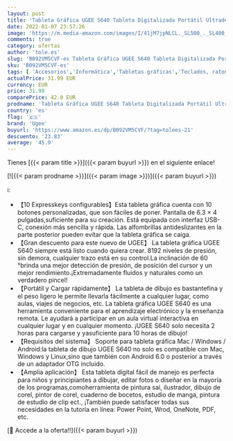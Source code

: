 ```yaml
---
layout: post
title: 'Tableta Gráfica UGEE S640 Tableta Digitalizada Portátil Ultradelgada de 2.4G con Función de Inclinación  Teclas Personalizadas  Lápiz sin Pilas para Windows Mac Linux'
date: 2022-01-07 23:57:26
image: 'https://m.media-amazon.com/images/I/41jM7jpNLCL._SL500_._SL400_.jpg'
comments: true
category: ofertas
author: 'tole.es'
slug: 'B092VM5CVF-es Tableta Gráfica UGEE S640 Tableta Digitalizada Portátil...'
sku: 'B092VM5CVF-es'
tags: [ 'Accesorios','Informática','Tabletas gráficas','Teclados, ratones y periféricos de entrada','lápiz','ugee', ]
actualPrice: 31.99 EUR
currency: EUR
price: 31.99
comparePrice: 42.0 EUR
prodname: 'Tableta Gráfica UGEE S640 Tableta Digitalizada Portátil Ultradelgada de 2.4G con Función de Inclinación  Teclas Personalizadas  Lápiz sin Pilas para Windows Mac Linux'
country: 'es'
flag: '🇪🇸'
brand: 'Ugee'
buyurl: 'https://www.amazon.es/dp/B092VM5CVF/?tag=tolees-21'
descuento: '23.83'
average: '45.9'
---
```


Tienes [{{< param title >}}]({{< param buyurl >}}) en el siguiente enlace!

[![{{< param prodname >}}]({{< param image >}})]({{< param buyurl >}})

ℹ️:

- 【10 Expresskeys configurables】Esta tableta gráfica cuenta con 10 botones personalizadas, que son fáciles de poner. Pantalla de 6.3 × 4 pulgadas,suficiente para su creación. Está equipada con interfaz USB-C, conexión más sencilla y rápida. Las alfombrillas antideslizantes en la parte posterior pueden evitar que la tableta gráfica se caiga.
- 【Gran descuento para este nuevo de UGEE】 La tableta gráfica UGEE S640 siempre está listo cuando quiera crear. 8192 niveles de presión, sin demora, cualquier trazo está en su control.La inclinación de 60 °brinda una mejor detección de presión, de posición del cursor y un mejor rendimiento.¡Extremadamente fluidos y naturales como un verdadero pincel!
- 【Portátil y Cargar rápidamente】 La tableta de dibujo es bastantefina y el peso ligero le permite llevarla fácilmente a cualquier lugar, como aulas, viajes de negocios, etc. La tableta gráfica UGEE S640 es una herramienta conveniente para el aprendizaje electrónico y la enseñanza remota. Le ayudará a participar en un aula virtual interactiva en cualquier lugar y en cualquier momento. ¡UGEE S640 solo necesita 2 horas para cargarse y yasuficiente para 10 horas de dibujo!
- 【Requisitos del sistema】 Soporte para tableta gráfica Mac / Windows / Android:la tableta de dibujo UGEE S640 no solo es compatible con Mac, Windows y Linux,sino que también con Android 6.0 o posterior a través de un adaptador OTG incluido.
- 【Amplia aplicación】 Esta tableta digital fácil de manejo es perfecta para niños y principiantes a dibujar, editar fotos o diseñar en la mayoría de los programas,comoherramienta de pintura sai, ilustrador, dibujo de corel, pintor de corel, cuaderno de bocetos, estudio de manga, pintura de estudio de clip ect., ¡También puede satisfacer todas sus necesidades en la tutoría en línea: Power Point, Wrod, OneNote, PDF, etc.

[🛒 Accede a la oferta!!]({{< param buyurl >}})
